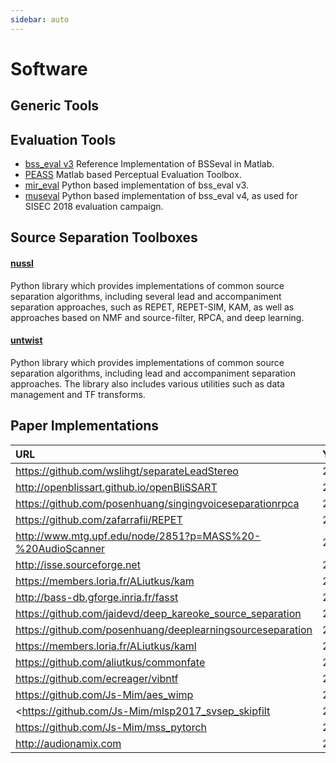 ```yaml
---
sidebar: auto
---
```


# Software

## Generic Tools



## Evaluation Tools

* [bss_eval v3](http://bass-db.gforge.inria.fr/bss_eval) Reference Implementation of BSSeval in Matlab.
* [PEASS](http://bass-db.gforge.inria.fr/peass) Matlab based Perceptual Evaluation Toolbox.
* [mir_eval](https://github.com/craffel/mir_eval) Python based implementation of bss_eval v3.
* [museval](https://github.com/sigsep/sigsep-mus-eval) Python based implementation of bss_eval v4, as used for SISEC 2018 evaluation campaign.

## Source Separation Toolboxes

#### [nussl](https://github.com/interactiveaudiolab/nussl)

Python library which provides implementations of common source separation algorithms, including several lead and accompaniment separation approaches, such as REPET, REPET-SIM, KAM, as well as approaches based on NMF and source-filter, RPCA, and deep learning.

#### [untwist](github.com/IoSR-Surrey/untwist)
Python library which provides implementations of common source separation algorithms, including lead and accompaniment separation approaches. The library also includes various utilities such as data management and TF transforms.

## Paper Implementations

| URL                                                          | Year | License     | Language          |
| :----------------------------------------------------------- | :--- | :---------- | :---------------- |
| <https://github.com/wslihgt/separateLeadStereo>              | 2011 | GPL         | Python            |
| <http://openblissart.github.io/openBliSSART>                 | 2011 | GPL         | C/C++             |
| <https://github.com/posenhuang/singingvoiceseparationrpca>   | 2012 | Apache      | Matlab            |
| <https://github.com/zafarrafii/REPET>                        | 2013 | GPL         | Matlab/Python     |
| <http://www.mtg.upf.edu/node/2851?p=MASS%20-%20AudioScanner> | 2013 |  ?          | Matlab            |
| <http://isse.sourceforge.net>                                | 2013 | GPL         | C/C++             |
| <https://members.loria.fr/ALiutkus/kam>                      | 2014 | AGPL        | Matlab            |
| <http://bass-db.gforge.inria.fr/fasst>                       | 2014 | QPL         | C++/Python/Matlab |
| <https://github.com/jaidevd/deep_kareoke_source_separation>  | 2015 | BSD         | Matlab            |
| <https://github.com/posenhuang/deeplearningsourceseparation> | 2015 | Apache      | Matlab            |
| <https://members.loria.fr/ALiutkus/kaml>                     | 2015 | AGPL        | Matlab            |
| <https://github.com/aliutkus/commonfate>                     | 2016 | BSD         | Python            |
| <https://github.com/ecreager/vibntf>                         | 2016 | Apache      | Python            |
| <https://github.com/Js-Mim/aes_wimp>                         | 2016 | GPL         | Python            |
| <https://github.com/Js-Mim/mlsp2017_svsep_skipfilt           | 2017 | GPL         | Python            |
| <https://github.com/Js-Mim/mss_pytorch>                      | 2017 | GPL         | Python            |
| <http://audionamix.com>                                      | 2016 | Proprietary | OS X              |

